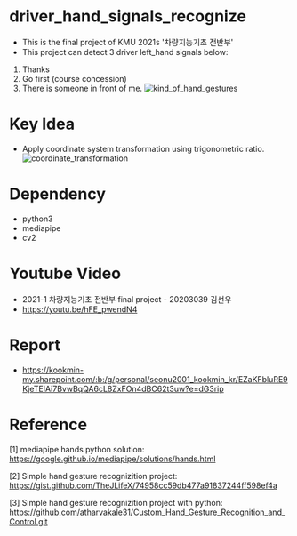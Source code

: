 # driver_hand_signals_recognize
 -  This is the final project of KMU 2021s '차량지능기초 전반부'
 - This project can detect 3 driver left_hand signals below:

  1. Thanks
  2. Go first (course concession)
  3. There is someone in front of me.
![kind_of_hand_gestures](https://github.com/SunwooKim11/driver_hand_signals_recognize/assets/65994072/f22b771d-119a-4838-ba43-821dd5e31906)

# Key Idea
- Apply coordinate system transformation using trigonometric ratio.
  ![coordinate_transformation](https://github.com/SunwooKim11/driver_hand_signals_recognize/assets/65994072/284dd5ad-5439-429a-ae5b-dc3271cd01e4)


# Dependency
- python3
- mediapipe
- cv2

# Youtube Video
- 2021-1 차량지능기초 전반부 final project - 20203039 김선우
- https://youtu.be/hFE_pwendN4

# Report
- https://kookmin-my.sharepoint.com/:b:/g/personal/seonu2001_kookmin_kr/EZaKFbluRE9KjeTEIAi7BvwBqQA6cL8ZxFOn4dBC62t3uw?e=dG3rip

# Reference
[1] mediapipe hands python solution: https://google.github.io/mediapipe/solutions/hands.html

[2] Simple hand gesture recognizition project: https://gist.github.com/TheJLifeX/74958cc59db477a91837244ff598ef4a

[3] Simple hand gesture recognizition project with python: https://github.com/atharvakale31/Custom_Hand_Gesture_Recognition_and_Control.git
